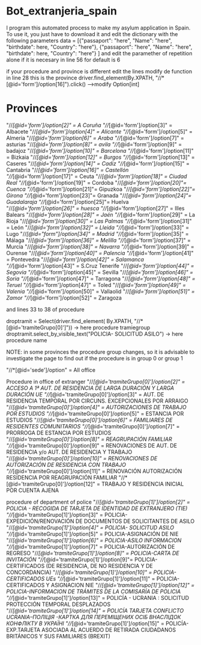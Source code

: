 # Bot_extranjeria_spain

I program this automated process to make my asylum application in Spain.
To use it, you just have to download it and edit the dictionary with the following parameters
data = [{"passaport": "here", "Name": "here", "birthdate": here, "Country": "here"},
        {"passaport": "here", "Name": "here", "birthdate": here, "Country": "here"}
         ]
  and edit the paramether of repetition alone if it is necesary in line 56 for default is 6
  
if your procedure and province  is  different edit the lines
modify de function in line  28 this is the province
driver.find_element(By.XPATH, "//*[@id='form']/option[16]").click()
                                            -->modify Option[int] 
# Provinces
"//*[@id='form']/option[2]" = A Coruña
"//*[@id='form']/option[3]" = Albacete
"//*[@id='form']/option[4]" = Alicante
"//*[@id='form']/option[5]" = Almeria
"//*[@id='form']/option[6]" = Araba
"//*[@id='form']/option[7]" = asturias
"//*[@id='form']/option[8]" = avila
"//*[@id='form']/option[9]" =  badajoz
"//*[@id='form']/option[10]" = Barcelona
"//*[@id='form']/option[11]" = Bizkaia
"//*[@id='form']/option[12]" = Burgos
"//*[@id='form']/option[13]" = Caseres
"//*[@id='form']/option[14]" = Cadiz
"//*[@id='form']/option[15]" = Cantabria
"//*[@id='form']/option[16]" = Castellón
"//*[@id='form']/option[17]" = Ceuta
"//*[@id='form']/option[18]" = Ciudad Real
"//*[@id='form']/option[19]" = Cordoba
"//*[@id='form']/option[20]"=  Cuenca
"//*[@id='form']/option[21]"=  Gipuzkoa
"//*[@id='form']/option[22]"= Girona
"//*[@id='form']/option[23]"= Granada
"//*[@id='form']/option[24]"= Guadalaraja
"//*[@id='form']/option[25]"= Huelva
"//*[@id='form']/option[26]" = huesca
"//*[@id='form']/option[27]" = Illes Balears
"//*[@id='form']/option[28]" = Jaén
"//*[@id='form']/option[29]" = La Rioja
"//*[@id='form']/option[30]" = Las Palmas
"//*[@id='form']/option[31]" = León
"//*[@id='form']/option[32]" = Lleida
"//*[@id='form']/option[33]" = Lugo
"//*[@id="form"]/option[34]" = Madrid
"//*[@id='form']/option[35]" = Málaga
"//*[@id='form']/option[36]" = Melilla
"//*[@id='form']/option[37]" = Murcia
"//*[@id='form']/option[38]" = Navarra
"//*[@id='form']/option[39]" = Ourense
"//*[@id='form']/option[40]" = Palencia
"//*[@id='form']/option[41]" = Pontevedra
"//*[@id='form']/option[42]" = Salamanca
"//*[@id='form']/option[43]" = S.Cruz Tenerife
"//*[@id='form']/option[44]" = Segovia
"//*[@id='form']/option[45]" = Sevilla
"//*[@id='form']/option[46]" = Soria
"//*[@id='form']/option[47]" = Tarragona
"//*[@id='form']/option[48]" = Teruel
"//*[@id='form']/option[47]" = Toled
"//*[@id='form']/option[49]" = Valenia
"//*[@id='form']/option[50]" = Vallaolid
"//*[@id='form']/option[51]" = Zamor
"//*[@id='form']/option[52]" = Zaragoza

and lines 
33 to 38 of procedure

droptramit = Select(driver.find_element(
    By.XPATH, "//*[@id='tramiteGrupo[0]']")) -> here  procedure tramiegroup 
droptramit.select_by_visible_text("POLICIA- SOLICITUD ASILO") -> here procedure name

NOTE: in some provinces the procedure group changes, so it is advisable to investigate the page to find out if the procedure is in group 0 or group 1


"//*[@id='sede']/option"  = All office

Procedure in office of extranger
"//*[@id='tramiteGrupo[0]']/option[2]" = ACCESO A 1ª AUT. DE RESIDENCIA DE LARGA DURACIÓN Y LARGA DURACIÓN UE
"//*[@id='tramiteGrupo[0]']/option[3]" = AUT. DE RESIDENCIA TEMPORAL POR CIRCUNS. EXCEPCIONALES POR ARRAIGO
"//*[@id='tramiteGrupo[0]']/option[4]" = AUTORIZACIONES DE TRABAJO POR ESTUDIOS
"//*[@id='tramiteGrupo[0]']/option[5]" = ESTANCIA POR ESTUDIOS
"//*[@id='tramiteGrupo[0]']/option[6]" = FAMILIARES DE RESIDENTES COMUNITARIOS
"//*[@id='tramiteGrupo[0]']/option[7]" = PRORROGA DE ESTANCIA POR ESTUDIOS
"//*[@id='tramiteGrupo[0]']/option[8]" = REAGRUPACIÓN FAMILIAR
"//*[@id='tramiteGrupo[0]']/option[9]" = RENOVACIONES DE AUT. DE RESIDENCIA  y/o  AUT. DE RESIDENCIA Y TRABAJO
"//*[@id='tramiteGrupo[0]']/option[10]" = RENOVACIONES DE AUTORIZACIÓN DE RESIDENCIA CON TRABAJO
"//*[@id='tramiteGrupo[0]']/option[11]" = RENOVACIÓN AUTORIZACIÓN RESIDENCIA POR REAGRUPACIÓN FAMILIAR
"//*[@id='tramiteGrupo[0]']/option[12]" = TRABAJO Y RESIDENCIA INICIAL POR CUENTA AJENA


procedure of department of police
"//*[@id='tramiteGrupo[1]']/option[2]" = POLICIA - RECOGIDA DE TARJETA DE IDENTIDAD DE EXTRANJERO (TIE)
"//*[@id='tramiteGrupo[1]']/option[3]" = POLICIA- EXPEDICIÓN/RENOVACIÓN DE DOCUMENTOS DE SOLICITANTES DE ASILO
"//*[@id='tramiteGrupo[1]']/option[4]" = POLICIA- SOLICITUD ASILO
"//*[@id='tramiteGrupo[1]']/option[5]" = POLICIA-ASIGNACIÓN DE NIE
"//*[@id='tramiteGrupo[1]']/option[6]" = POLICIA-ASILO INFORMACION 
"//*[@id='tramiteGrupo[1]']/option[7]" = POLICIA-AUTORIZACIÓN DE REGRESO
"//*[@id='tramiteGrupo[1]']/option[8]" = POLICIA-CARTA DE INVITACIÓN
"//*[@id='tramiteGrupo[1]']/option[9]"= POLICIA-CERTIFICADOS (DE RESIDENCIA, DE NO RESIDENCIA Y DE CONCORDANCIA)
"//*[@id='tramiteGrupo[1]']/option[10]" = POLICIA-CERTIFICADOS UEs
"//*[@id='tramiteGrupo[1]']/option[11]" = POLICIA-CERTIFICADOS Y ASIGNACION NIE
"//*[@id='tramiteGrupo[1]']/option[12]" = POLICIA-INFORMACION DE TRÁMITES DE LA COMISARÍA DE POLICIA
"//*[@id='tramiteGrupo[1]']/option[13]" = POLICÍA - UCRANIA : SOLICITUD PROTECCIÓN TEMPORAL DESPLAZADOS
"//*[@id='tramiteGrupo[1]']/option[14]" = POLICÍA TARJETA CONFLICTO UCRANIA–ПОЛІЦІЯ -КАРТКА ДЛЯ ПЕРЕМІЩЕНИХ ОСІБ ВНАСЛІДОК КОНФЛІКТУ В УКРАЇНІ
"//*[@id='tramiteGrupo[1]']/option[15]" = POLICÍA-EXP.TARJETA ASOCIADA AL ACUERDO DE RETIRADA CIUDADANOS BRITÁNICOS Y SUS FAMILIARES (BREXIT)
